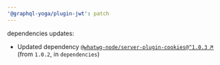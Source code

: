 ```yaml
---
'@graphql-yoga/plugin-jwt': patch
---
```

dependencies updates:
  - Updated dependency [`@whatwg-node/server-plugin-cookies@^1.0.3`
    ↗︎](https://www.npmjs.com/package/@whatwg-node/server-plugin-cookies/v/1.0.3) (from `1.0.2`, in
    `dependencies`)

